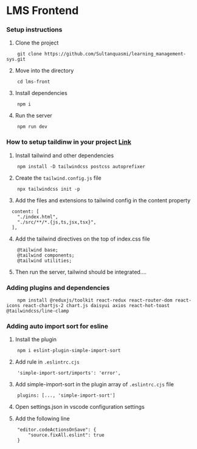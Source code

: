 # LMS Frontend

### Setup instructions

1. Clone the project

```
    git clone https://github.com/Sultanquasmi/learning_management-sys.git
```

2. Move into the directory

```
    cd lms-front
```

3. Install dependencies

```
    npm i
```

4. Run the server
```
    npm run dev
```
### How to setup taildinw in your project [Link](https://tailwindcss.com/docs/guides/vite)

1. Install tailwind and other dependencies
```
    npm install -D tailwindcss postcss autoprefixer
```

2. Create the `tailwind.config.js` file
```
    npx tailwindcss init -p
```

3. Add the files and extensions to tailwind config in the content property
```
  content: [
    "./index.html",
    "./src/**/*.{js,ts,jsx,tsx}",
  ],
```

4. Add the tailwind directives on the top of index.css file
```
    @tailwind base;
    @tailwind components;
    @tailwind utilities;
```

5. Then run the server, tailwind should be integrated....

### Adding plugins and dependencies

```
    npm install @reduxjs/toolkit react-redux react-router-dom react-icons react-chartjs-2 chart.js daisyui axios react-hot-toast @tailwindcss/line-clamp
```
### Adding auto import sort for esline

1. Install the plugin

```
    npm i eslint-plugin-simple-import-sort
```

2. Add rule in `.eslintrc.cjs`

```
    'simple-import-sort/imports': 'error',
```

3. Add simple-import-sort in the plugin array of `.eslintrc.cjs` file

```
    plugins: [..., 'simple-import-sort']
```

4. Open settings.json in vscode configuration settings

5. Add the following line

```
    "editor.codeActionsOnSave": {
        "source.fixAll.eslint": true 
    }
```
